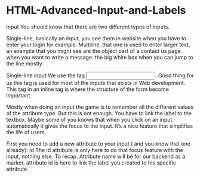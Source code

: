 # HTML-Advanced-Input-and-Labels

Input
You should know that there are two different types of inputs.

Single-line, basically an input, you see them in website when you have to enter your login for example. Multiline, that one is used to enter larger text, an example that you might see are the object part of a contact us page when you want to write a message. the big white box when you can jump to the line mostly.

Single-line input
We use the tag <input/>. Good thing for us this tag is used for most of the inputs that exists in Web development. This tag in an inline tag is where the structure of the form become important.

Mostly when doing an input the game is to remember all the different values of the attribute type. But this is not enough. You have to link the label to the textbox. Maybe some of you knows that when you click on an input automatically it gives the focus to the input. It’s a nice feature that simplifies the life of users.

First you need to add a new attribute to your input ( and you know that one already): id
The id attribute is only here to do that focus feature with the input, nothing else.
To recap. Attribute name will be for our backend as a marker, attribute id is here to link the label you created to his specific attribute.
